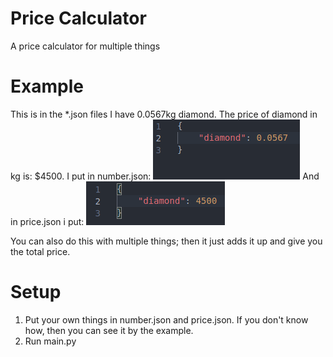 # Price Calculator
A price calculator for multiple things

# Example
This is in the *.json files
I have 0.0567kg diamond. The price of diamond in kg is: $4500.
I put in number.json:
![number.json](images/numberjson.png "Logo Title Text 1")
And in price.json i put:
![price.json](images/pricejson.png "Logo Title Text 1")

You can also do this with multiple things; then it just adds it up and give you the total price.

# Setup
1. Put your own things in number.json and price.json. If you don't know how, then you can see it by the example.
2. Run main.py